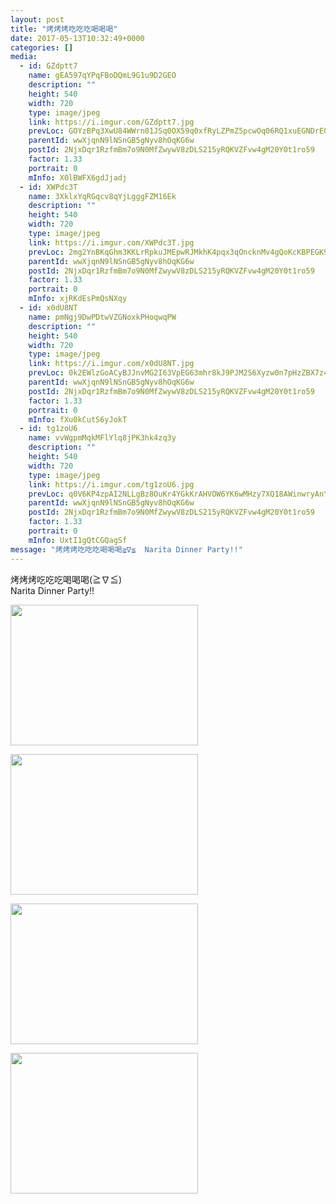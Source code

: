 ```yaml
---
layout: post
title: "烤烤烤吃吃吃喝喝喝" 
date: 2017-05-13T10:32:49+0000 
categories: [] 
media:
  - id: GZdptt7
    name: gEA597qYPqFBoDQmL9G1u9D2GEO
    description: ""   
    height: 540
    width: 720
    type: image/jpeg
    link: https://i.imgur.com/GZdptt7.jpg
    prevLoc: GOYzBPq3XwU84WWrn01JSq0OX59q0xfRyLZPmZ5pcwOq06RQ1xuEGNDrE0EQTXrgAr5kyluE398yPNKrCVojQ0xWYBuR60rlPE6YfNzvg5vOmyFopWwJOBL1I8J3gQxD8Et3YDJ1py9OcYl47G0ZDvtProkY5BoVFO0jxOJ36XIj11A7QXqEhAQx1RRrJNh3NKmkyDGBHGY6WLmy72C46KqnZP2PS8WVKJ6A5VtQPDROOz4Efr8W76yzPOfMADrRVJ5Xcz3
    parentId: wwXjqnN9lNSnGB5gNyv8hOqKG6w
    postId: 2NjxDqr1RzfmBm7o9N0MfZwywV8zDLS215yRQKVZFvw4gM20Y0t1ro59
    factor: 1.33
    portrait: 0
    mInfo: X0lBWFX6gdJjadj
  - id: XWPdc3T
    name: 3XklxYqRGqcv8qYjLgggFZM16Ek
    description: ""   
    height: 540
    width: 720
    type: image/jpeg
    link: https://i.imgur.com/XWPdc3T.jpg
    prevLoc: 2mg2YnBKqGhm3KKLrRpkuJMEpwRJMkhK4pqx3qOncknMv4gQoKcKBPEGK9KQcpnzQnw381hvM1N25qzxHkKVzoz6r8s9W65PNYBDFL36E51zjgujylQMmB3ofwr7YxpRZoI5x5LJqY5yhwE98DoJyVC7Qxl1k1W2h54wp5nBLjUKkkpBPy9Vi3jZ5nnkgKsWK2RV8R9wiPV8rVBjkpfJ1kE6O6mrfxZAVZL2GpHkR6MRwz8Ws037lEDO3PtzmPVW4ZOwiqp
    parentId: wwXjqnN9lNSnGB5gNyv8hOqKG6w
    postId: 2NjxDqr1RzfmBm7o9N0MfZwywV8zDLS215yRQKVZFvw4gM20Y0t1ro59
    factor: 1.33
    portrait: 0
    mInfo: xjRKdEsPmQsNXqy
  - id: x0dU8NT
    name: pmNgj9DwPDtwVZGNoxkPHoqwqPW
    description: ""   
    height: 540
    width: 720
    type: image/jpeg
    link: https://i.imgur.com/x0dU8NT.jpg
    prevLoc: 0k2EWlzGoACyBJJnvMG2I63VpEG63mhr8kJ9PJM2S6Xyzw0n7pHzZBX7z4z5cmL4qLOZyPHqxL2lKr16SW1JQEppBqHkRkR0QGl2sGx1o818lZUr3oP5yw6NhVy10ZV95zIlZ31XxMXvCQrvyr50xNhG7qA945JkTA1wp5xxOMhKl17LQ44xFL2gVKL6qyFDGg6x9vR1c7OmZpXWlBcvLvjlnP3jHyZmjq15VNIRP4QJjyOlimNPoW4PROcgRRKWQ7EV
    parentId: wwXjqnN9lNSnGB5gNyv8hOqKG6w
    postId: 2NjxDqr1RzfmBm7o9N0MfZwywV8zDLS215yRQKVZFvw4gM20Y0t1ro59
    factor: 1.33
    portrait: 0
    mInfo: fXu0kCutS6yJokT
  - id: tg1zoU6
    name: vvWgpmMqkMFlYlq8jPK3hk4zq3y
    description: ""   
    height: 540
    width: 720
    type: image/jpeg
    link: https://i.imgur.com/tg1zoU6.jpg
    prevLoc: q0V6KP4zpAI2NLLgBz8OuKr4YGkKrAHVOW6YK6wMHzy7XQ18AWinwryAnYn6h5LlGLyV46hyj9M4GNLgtG65Z4RExrfvW5L7Bn5PILKqxRqlxKCOP6zK75DWU1P41KoJl1TZGpjpj53YSrQ1oPkzNRIyRDqJKMvOhKMnrKXGzAFVkkNvjn4zU56KXQQzk9hJ063LEBEBijw0KxwM0Ghny57kl7DWtgAN6q7wN7fzArgDw6MnTRKBMv8vANSXYVZL3MJoIGk
    parentId: wwXjqnN9lNSnGB5gNyv8hOqKG6w
    postId: 2NjxDqr1RzfmBm7o9N0MfZwywV8zDLS215yRQKVZFvw4gM20Y0t1ro59
    factor: 1.33
    portrait: 0
    mInfo: UxtI1gQtCGQagSf
message: "烤烤烤吃吃吃喝喝喝≧∇≦  Narita Dinner Party!!"
---
```


烤烤烤吃吃吃喝喝喝(≧∇≦)  
Narita Dinner Party!!


[//]: #media:  
<a href="https://i.imgur.com/GZdptt7.jpg"><img src="https://i.imgur.com/GZdptt7.jpg" height="225" width="300" /></a> 
  

<a href="https://i.imgur.com/XWPdc3T.jpg"><img src="https://i.imgur.com/XWPdc3T.jpg" height="225" width="300" /></a> 
  

<a href="https://i.imgur.com/x0dU8NT.jpg"><img src="https://i.imgur.com/x0dU8NT.jpg" height="225" width="300" /></a> 
  

<a href="https://i.imgur.com/tg1zoU6.jpg"><img src="https://i.imgur.com/tg1zoU6.jpg" height="225" width="300" /></a> 
 
